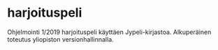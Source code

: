# harjoituspeli

Ohjelmointi 1/2019 harjoituspeli käyttäen Jypeli-kirjastoa. Alkuperäinen toteutus yliopiston versionhallinnalla.
